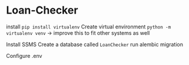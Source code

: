 # Loan-Checker

install
`pip install virtualenv`
Create virtual environment
`python -m virtualenv venv`
-> improve this to fit other systems as well

Install SSMS
Create a database called `LoanChecker`
run alembic migration

Configure .env
